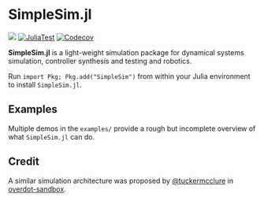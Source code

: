 # SimpleSim.jl

[![](https://img.shields.io/badge/docs-online-blue.svg)](https://janneshb.github.io/SimpleSim.jl/dev/)
[![JuliaTest](https://github.com/janneshb/SimpleSim.jl/workflows/CI/badge.svg)](https://github.com/janneshb/SimpleSim.jl/actions)
[![Codecov](https://img.shields.io/codecov/c/github/janneshb/SimpleSim.jl)](https://codecov.io/gh/janneshb/SimpleSim.jl)

<b>SimpleSim.jl</b> is a light-weight simulation package for dynamical systems simulation, controller synthesis and testing and robotics.

Run `import Pkg; Pkg.add("SimpleSim")` from within your Julia environment to install `SimpleSim.jl`.

## Examples

Multiple demos in the `examples/` provide a rough but incomplete overview of what `SimpleSim.jl` can do.

## Credit

A similar simulation architecture was proposed by [@tuckermcclure](https://www.github.com/tuckermcclure) in [overdot-sandbox](https://github.com/tuckermcclure/overdot-sandbox).
